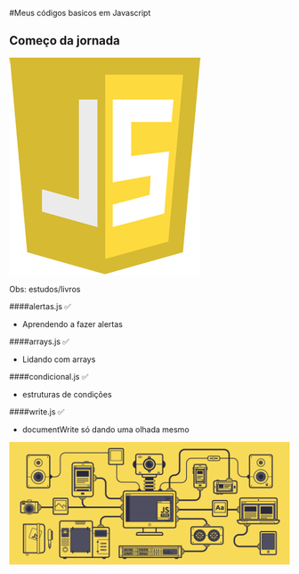 #Meus códigos basicos em Javascript
## Começo da jornada

![JAVASCRIPT](img/js.png)


Obs: estudos/livros

####alertas.js :white_check_mark:
- Aprendendo a fazer alertas

####arrays.js  :white_check_mark:
- Lidando com arrays

####condicional.js  :white_check_mark:
- estruturas de condições 

####write.js  :white_check_mark:
- documentWrite só dando uma olhada mesmo

![JAVASCRIPT](img/gif.gif)


